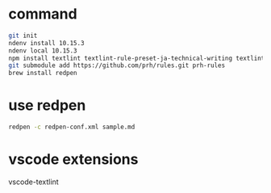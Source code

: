 # command
```bash
git init
ndenv install 10.15.3
ndenv local 10.15.3
npm install textlint textlint-rule-preset-ja-technical-writing textlint-rule-preset-ja-spacing textlint-rule-prh
git submodule add https://github.com/prh/rules.git prh-rules
brew install redpen
```

# use redpen
```bash
redpen -c redpen-conf.xml sample.md
```

# vscode extensions
vscode-textlint